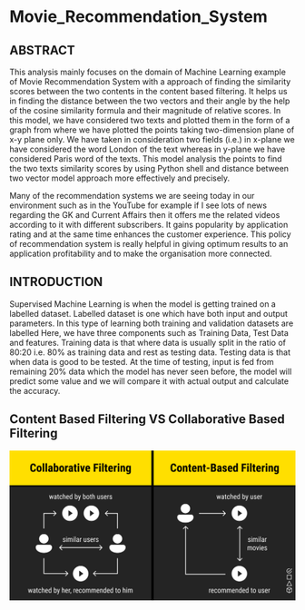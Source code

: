 # Movie_Recommendation_System

## ABSTRACT 

This analysis mainly focuses on the domain of Machine Learning example of Movie
Recommendation System with a approach of finding the similarity scores between the two
contents in the content based filtering. It helps us in finding the distance between the two
vectors and their angle by the help of the cosine similarity formula and their magnitude of
relative scores. In this model, we have considered two texts and plotted them in the form of a
graph from where we have plotted the points taking two-dimension plane of x-y plane only.
We have taken in consideration two fields (i.e.) in x-plane we have considered the word London
of the text whereas in y-plane we have considered Paris word of the texts. This model analysis
the points to find the two texts similarity scores by using Python shell and distance between
two vector model approach more effectively and precisely.

Many of the recommendation systems we are seeing today in our environment such as in the
YouTube for example if I see lots of news regarding the GK and Current Affairs then it offers
me the related videos according to it with different subscribers. It gains popularity by
application rating and at the same time enhances the customer experience. This policy of
recommendation system is really helpful in giving optimum results to an application
profitability and to make the organisation more connected.

## INTRODUCTION

Supervised Machine Learning is when the model is getting trained on a labelled
dataset. Labelled dataset is one which have both input and output parameters. In this
type of learning both training and validation datasets are labelled Here, we have three
components such as Training Data, Test Data and features. Training data is that where
data is usually split in the ratio of 80:20 i.e. 80% as training data and rest as testing
data. Testing data is that when data is good to be tested. At the time of testing, input is
fed from remaining 20% data which the model has never seen before, the model will
predict some value and we will compare it with actual output and calculate the
accuracy.

## Content Based Filtering VS Collaborative Based Filtering 
![alt text](https://github.com/imabhishekmahli/Movie_Recommendation_System/blob/main/screenshots/content-based_vs_collaborative_dark.png)
